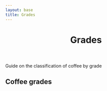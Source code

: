 ```yaml
---
layout: base
title: Grades
---
```

<header>
  <div class="container">
    <div class="header-content">
      <h1>Grades</h1>
    </div>
  </div>
</header>

<article> 
  <div class="container">
    <div class="row">
      <div class="col-md-8 mx-auto">
        <p class="lead">
          Guide on the classification of coffee by grade
        </p>
        <h2>Coffee grades</h2>
		<div id="example-table"></div>
      </div>
    </div>
  </div>
</article>

<link href="https://unpkg.com/tabulator-tables@4.8.1/dist/css/tabulator.min.css" rel="stylesheet">
<script type="text/javascript" src="https://unpkg.com/tabulator-tables@4.8.1/dist/js/tabulator.min.js"></script>


<script type="text/javascript">
//create Tabulator on DOM element with id "example-table"
var table = new Tabulator("#example-table", {
 	height:205, // set height of table (in CSS or here), this enables the Virtual DOM and improves render speed dramatically (can be any valid css height value)
 	layout:"fitColumns", //fit columns to width of table (optional)
 	columns:[ //Define Table Columns
	 	{title:"Name", field:"name", width:150},
	 	{title:"Age", field:"age", align:"left", formatter:"progress"},
	 	{title:"Favourite Color", field:"col"},
	 	{title:"Date Of Birth", field:"dob", sorter:"date", align:"center"},
 	],
 	rowClick:function(e, row){ //trigger an alert message when the row is clicked
 		alert("Row " + row.getData().id + " Clicked!!!!");
 	},
});
</script>

<script type="text/javascript">
//define some sample data
var tabledata = [
	{id:1, name:"Oli Bob", age:"12", col:"red", dob:""},
	{id:2, name:"Mary May", age:"1", col:"blue", dob:"14/05/1982"},
	{id:3, name:"Christine Lobowski", age:"42", col:"green", dob:"22/05/1982"},
	{id:4, name:"Brendon Philips", age:"125", col:"orange", dob:"01/08/1980"},
	{id:5, name:"Margret Marmajuke", age:"16", col:"yellow", dob:"31/01/1999"},
];

//load sample data into the table
table.setData(tabledata);
</script>